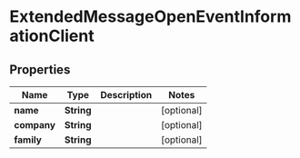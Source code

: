 
# ExtendedMessageOpenEventInformationClient

## Properties
Name | Type | Description | Notes
------------ | ------------- | ------------- | -------------
**name** | **String** |  |  [optional]
**company** | **String** |  |  [optional]
**family** | **String** |  |  [optional]



